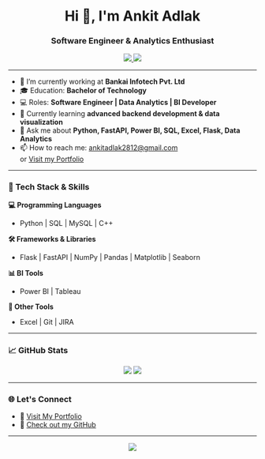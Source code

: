 <h1 align="center">Hi 👋, I'm Ankit Adlak</h1>
<h3 align="center">Software Engineer & Analytics Enthusiast</h3>

<p align="center">
  <a href="https://ankit0899.github.io/Ankit_Portfolio/" target="_blank">
    <img src="https://img.shields.io/badge/Portfolio-Ankit_Portfolio-009688?style=for-the-badge&logo=google-chrome&logoColor=white" />
  </a>
  <a href="https://github.com/Ankit0899" target="_blank">
    <img src="https://img.shields.io/badge/GitHub-Ankit0899-24292e?style=for-the-badge&logo=github&logoColor=white" />
  </a>
</p>

---

- 🔭 I’m currently working at **Bankai Infotech Pvt. Ltd**
- 🎓 Education: **Bachelor of Technology**
- 💻 Roles: **Software Engineer | Data Analytics | BI Developer**
- 🌱 Currently learning **advanced backend development & data visualization**
- 💬 Ask me about **Python, FastAPI, Power BI, SQL, Excel, Flask, Data Analytics**
- 📫 How to reach me: [ankitadlak2812@gmail.com](mailto:ankitadlak2812@gmail.com)  
  or [Visit my Portfolio](https://ankit0899.github.io/Ankit_Portfolio/)

---

### 🚀 Tech Stack & Skills

**💻 Programming Languages**
- Python | SQL | MySQL | C++

**🛠️ Frameworks & Libraries**
- Flask | FastAPI | NumPy | Pandas | Matplotlib | Seaborn

**📊 BI Tools**
- Power BI | Tableau

**📁 Other Tools**
- Excel | Git | JIRA

---

### 📈 GitHub Stats

<p align="center">
  <img src="https://github-readme-stats.vercel.app/api?username=Ankit0899&show_icons=true&theme=radical" />
  <img src="https://github-readme-streak-stats.herokuapp.com/?user=Ankit0899&theme=radical" />
</p>

---

### 🌐 Let's Connect
- 🔗 [Visit My Portfolio](https://ankit0899.github.io/Ankit_Portfolio/)
- 💼 [Check out my GitHub](https://github.com/Ankit0899)

---

<p align="center">
  <img src="https://readme-typing-svg.demolab.com?font=Fira+Code&size=22&pause=1000&center=true&vCenter=true&width=440&lines=Welcome+to+my+GitHub+profile!;I'm+Ankit+Adlak+%F0%9F%91%8B;Software+Engineer+%7C+Analytics+%7C+Pythonista;Let's+build+something+awesome+%F0%9F%9A%80" />
</p>
